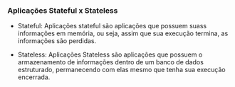 ### Aplicações Stateful x Stateless

- Stateful: Aplicações stateful são aplicações que possuem suass informações em memória, ou seja, assim que sua execução termina, as informações são perdidas.

- Stateless: Aplicações Stateless são aplicações que possuem o armazenamento de informações dentro de um banco de dados estruturado, permanecendo com elas mesmo que tenha sua execução encerrada.